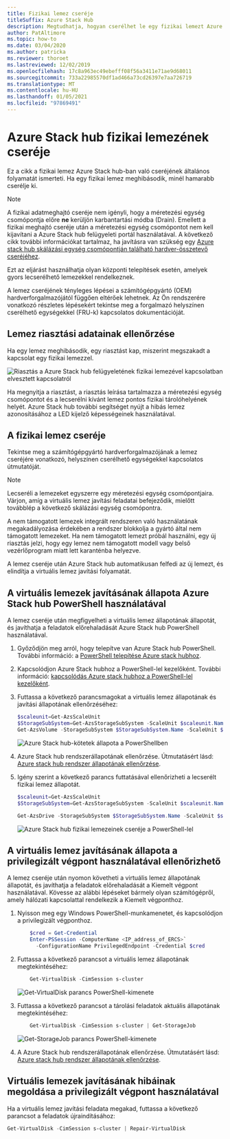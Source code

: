 ```yaml
---
title: Fizikai lemez cseréje
titleSuffix: Azure Stack Hub
description: Megtudhatja, hogyan cserélhet le egy fizikai lemezt Azure Stack hub-ban.
author: PatAltimore
ms.topic: how-to
ms.date: 03/04/2020
ms.author: patricka
ms.reviewer: thoroet
ms.lastreviewed: 12/02/2019
ms.openlocfilehash: 17c8a963ec49ebefff08f56a3411e71ae9d68011
ms.sourcegitcommit: 733a22985570df1ad466a73cd26397e7aa726719
ms.translationtype: MT
ms.contentlocale: hu-HU
ms.lasthandoff: 01/05/2021
ms.locfileid: "97869491"
---
```

# <a name="replace-a-physical-disk-in-azure-stack-hub"></a>Azure Stack hub fizikai lemezének cseréje

Ez a cikk a fizikai lemez Azure Stack hub-ban való cseréjének általános folyamatát ismerteti. Ha egy fizikai lemez meghibásodik, minél hamarabb cserélje ki.

> [!Note]  
> A fizikai adatmeghajtó cseréje nem igényli, hogy a méretezési egység csomópontja előre **ne** kerüljön karbantartási módba (Drain). Emellett a fizikai meghajtó cseréje után a méretezési egység csomópontot nem kell kijavítani a Azure Stack hub felügyeleti portál használatával. A következő cikk további információkat tartalmaz, ha javításra van szükség egy [Azure stack hub skálázási egység csomópontján található hardver-összetevő cseréjéhez](azure-stack-replace-component.md).

Ezt az eljárást használhatja olyan központi telepítések esetén, amelyek gyors lecserélhető lemezekkel rendelkeznek.

A lemez cseréjének tényleges lépései a számítógépgyártó (OEM) hardverforgalmazójától függően eltérőek lehetnek. Az Ön rendszerére vonatkozó részletes lépésekért tekintse meg a forgalmazó helyszínen cserélhető egységekkel (FRU-k) kapcsolatos dokumentációját.

## <a name="review-disk-alert-information"></a>Lemez riasztási adatainak ellenőrzése
Ha egy lemez meghibásodik, egy riasztást kap, miszerint megszakadt a kapcsolat egy fizikai lemezzel.

![Riasztás a Azure Stack hub felügyeletének fizikai lemezével kapcsolatban elvesztett kapcsolatról](media/azure-stack-replace-disk/DiskAlert.png)

Ha megnyitja a riasztást, a riasztás leírása tartalmazza a méretezési egység csomópontot és a lecserélni kívánt lemez pontos fizikai tárolóhelyének helyét. Azure Stack hub további segítséget nyújt a hibás lemez azonosításához a LED kijelző képességeinek használatával.

## <a name="replace-the-physical-disk"></a>A fizikai lemez cseréje

Tekintse meg a számítógépgyártó hardverforgalmazójának a lemez cseréjére vonatkozó, helyszínen cserélhető egységekkel kapcsolatos útmutatóját.

> [!note]
> Lecseréli a lemezeket egyszerre egy méretezési egység csomópontjaira. Várjon, amíg a virtuális lemez javítási feladatai befejeződik, mielőtt továbblép a következő skálázási egység csomópontra.

A nem támogatott lemezek integrált rendszeren való használatának megakadályozása érdekében a rendszer blokkolja a gyártó által nem támogatott lemezeket. Ha nem támogatott lemezt próbál használni, egy új riasztás jelzi, hogy egy lemez nem támogatott modell vagy belső vezérlőprogram miatt lett karanténba helyezve.

A lemez cseréje után Azure Stack hub automatikusan felfedi az új lemezt, és elindítja a virtuális lemez javítási folyamatát.

## <a name="check-the-status-of-virtual-disk-repair-using-azure-stack-hub-powershell"></a>A virtuális lemezek javításának állapota Azure Stack hub PowerShell használatával

A lemez cseréje után megfigyelheti a virtuális lemez állapotának állapotát, és javíthatja a feladatok előrehaladását Azure Stack hub PowerShell használatával.

1. Győződjön meg arról, hogy telepítve van Azure Stack hub PowerShell. További információ: a [PowerShell telepítése Azure stack hubhoz](powershell-install-az-module.md).
2. Kapcsolódjon Azure Stack hubhoz a PowerShell-lel kezelőként. További információ: [kapcsolódás Azure stack hubhoz a PowerShell-lel kezelőként](azure-stack-powershell-configure-admin.md).
3. Futtassa a következő parancsmagokat a virtuális lemez állapotának és javítási állapotának ellenőrzéséhez:

    ```powershell  
    $scaleunit=Get-AzsScaleUnit
    $StorageSubSystem=Get-AzsStorageSubSystem -ScaleUnit $scaleunit.Name
    Get-AzsVolume -StorageSubSystem $StorageSubSystem.Name -ScaleUnit $scaleunit.name | Select-Object VolumeLabel, OperationalStatus, RepairStatus
    ```

    ![Azure Stack hub-kötetek állapota a PowerShellben](media/azure-stack-replace-disk/get-azure-stack-volumes-health.png)

4. Azure Stack hub rendszerállapotának ellenőrzése. Útmutatásért lásd: [Azure stack hub rendszer állapotának ellenőrzése](azure-stack-diagnostic-test.md).
5. Igény szerint a következő parancs futtatásával ellenőrizheti a lecserélt fizikai lemez állapotát.

    ```powershell  
    $scaleunit=Get-AzsScaleUnit
    $StorageSubSystem=Get-AzsStorageSubSystem -ScaleUnit $scaleunit.Name

    Get-AzsDrive -StorageSubSystem $StorageSubSystem.Name -ScaleUnit $scaleunit.name | Sort-Object StorageNode,MediaType,PhysicalLocation | Format-Table Storagenode, Healthstatus, PhysicalLocation, Model, MediaType,  CapacityGB, CanPool, CannotPoolReason
    ```

    ![Azure Stack hub fizikai lemezeinek cseréje a PowerShell-lel](media/azure-stack-replace-disk/check-replaced-physical-disks-azure-stack.png)

## <a name="check-the-status-of-virtual-disk-repair-using-the-privileged-endpoint"></a>A virtuális lemez javításának állapota a privilegizált végpont használatával ellenőrizhető

A lemez cseréje után nyomon követheti a virtuális lemez állapotának állapotát, és javíthatja a feladatok előrehaladását a Kiemelt végpont használatával. Kövesse az alábbi lépéseket bármely olyan számítógépről, amely hálózati kapcsolattal rendelkezik a Kiemelt végponthoz.

1. Nyisson meg egy Windows PowerShell-munkamenetet, és kapcsolódjon a privilegizált végponthoz.

    ```powershell
        $cred = Get-Credential
        Enter-PSSession -ComputerName <IP_address_of_ERCS>`
          -ConfigurationName PrivilegedEndpoint -Credential $cred
    ```
  
2. Futtassa a következő parancsot a virtuális lemez állapotának megtekintéséhez:

    ```powershell
        Get-VirtualDisk -CimSession s-cluster
    ```

   ![Get-VirtualDisk parancs PowerShell-kimenete](media/azure-stack-replace-disk/GetVirtualDiskOutput.png)

3. Futtassa a következő parancsot a tárolási feladatok aktuális állapotának megtekintéséhez:

    ```powershell
        Get-VirtualDisk -CimSession s-cluster | Get-StorageJob
    ```

    ![Get-StorageJob parancs PowerShell-kimenete](media/azure-stack-replace-disk/GetStorageJobOutput.png)

4. A Azure Stack hub rendszerállapotának ellenőrzése. Útmutatásért lásd: [Azure stack hub rendszer állapotának ellenőrzése](azure-stack-diagnostic-test.md).

## <a name="troubleshoot-virtual-disk-repair-using-the-privileged-endpoint"></a>Virtuális lemezek javításának hibáinak megoldása a privilegizált végpont használatával

Ha a virtuális lemez javítási feladata megakad, futtassa a következő parancsot a feladatok újraindításához:

```powershell
Get-VirtualDisk -CimSession s-cluster | Repair-VirtualDisk
```
